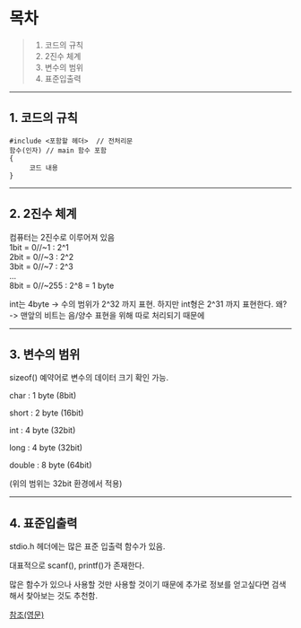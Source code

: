 # 목차
> 1. 코드의 규칙
> 2. 2진수 체계
> 3. 변수의 범위
> 4. 표준입출력

- - -

## 1. 코드의 규칙
```
#include <포함할 헤더>  // 전처리문 
함수(인자) // main 함수 포함
{
     코드 내용 
} 
```

- - -

## 2. 2진수 체계
컴퓨터는 2진수로 이루어져 있음   
1bit = 0//~1 : 2^1   
2bit = 0//~3 : 2^2   
3bit = 0//~7 : 2^3   
...   
8bit = 0//~255 : 2^8 = 1 byte   

int는 4byte -> 수의 범위가 2^32 까지 표현.
하지만 int형은 2^31 까지 표현한다.
왜? -> 맨앞의 비트는 음/양수 표현을 위해 따로 처리되기 때문에

- - -

## 3. 변수의 범위

sizeof() 예약어로 변수의 데이터 크기 확인 가능.

char : 1 byte (8bit)

short : 2 byte (16bit)

int : 4 byte (32bit)

long : 4 byte (32bit)

double : 8 byte (64bit)

(위의 범위는 32bit 환경에서 적용)

- - -

## 4. 표준입출력

stdio.h 헤더에는 많은 표준 입출력 함수가 있음.

대표적으로 scanf(), printf()가 존재한다.

많은 함수가 있으나 사용할 것만 사용할 것이기 때문에 추가로 정보를 얻고싶다면 검색해서 찾아보는 것도 추천함.   



[참조(영문)](https://en.cppreference.com/w/c/io)
